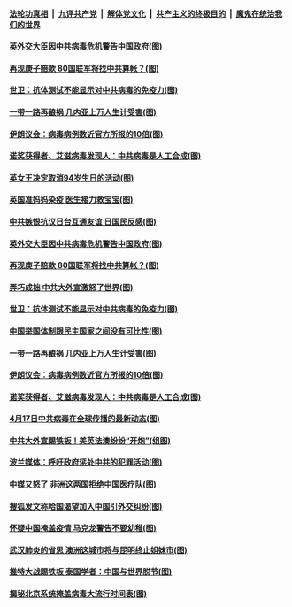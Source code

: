 

####  [法轮功真相](../../../../basic/blob/master/README.md?t=04190701) &nbsp;|&nbsp; [九评共产党](../../../../9ping.md/blob/master/README.md?t=04190701) &nbsp;|&nbsp; [解体党文化](../../../../jtdwh.md/blob/master/README.md?t=04190701)  &nbsp;|&nbsp; [共产主义的终极目的](../../../../gczydzjmd.md/blob/master/README.md?t=04190701) &nbsp;|&nbsp; [魔鬼在统治我们的世界](../../../../mgztzwmdsj.md/blob/master/README.md?t=04190701) 

#### [英外交大臣因中共病毒危机警告中国政府(图)](../pages/p9/930256.md?t=04190701) 

#### [再现庚子赔款 80国联军将找中共算帐？(图)](../pages/p9/930210.md?t=04190701) 

#### [世卫：抗体测试不能显示对中共病毒的免疫力(图)](../pages/p9/930200.md?t=04190701) 

#### [一带一路再酿祸 几内亚上万人生计受害(图)](../pages/p9/930164.md?t=04190701) 

#### [伊朗议会：病毒病例数近官方所报的10倍(图)](../pages/p9/930186.md?t=04190701) 

#### [诺奖获得者、艾滋病毒发现人：中共病毒是人工合成(图)](../pages/p9/930174.md?t=04190701) 

#### [英女王决定取消94岁生日的活动(图)](../pages/p9/930290.md?t=04190701) 

#### [英国准妈妈染疫 医生接力救宝宝(图)](../pages/p9/930263.md?t=04190701) 

#### [中共嫉恨抗议日台互通友谊 日国民反感(图)](../pages/p9/930259.md?t=04190701) 

#### [英外交大臣因中共病毒危机警告中国政府(图)](../pages/p9/930256.md?t=04190701) 

#### [再现庚子赔款 80国联军将找中共算帐？(图)](../pages/p9/930210.md?t=04190701) 

#### [弄巧成拙 中共大外宣激怒了世界(图)](../pages/p9/930146.md?t=04190701) 

#### [世卫：抗体测试不能显示对中共病毒的免疫力(图)](../pages/p9/930200.md?t=04190701) 

#### [中国举国体制跟民主国家之间没有可比性(图)](../pages/p9/930202.md?t=04190701) 

#### [一带一路再酿祸 几内亚上万人生计受害(图)](../pages/p9/930164.md?t=04190701) 

#### [伊朗议会：病毒病例数近官方所报的10倍(图)](../pages/p9/930186.md?t=04190701) 

#### [诺奖获得者、艾滋病毒发现人：中共病毒是人工合成(图)](../pages/p9/930174.md?t=04190701) 

#### [4月17日中共病毒在全球传播的最新动态(图)](../pages/p9/930172.md?t=04190701) 

#### [中共大外宣踢铁板！美英法澳纷纷“开炮”(组图)](../pages/p9/930140.md?t=04190701) 

#### [波兰媒体：呼吁政府惩处中共的犯罪活动(图)](../pages/p9/930137.md?t=04190701) 

#### [中媒又怒了 非洲这两国拒绝中国医疗队(图)](../pages/p9/930025.md?t=04190701) 

#### [搜狐发文称哈国渴望加入中国引外交纠纷(图)](../pages/p9/930085.md?t=04190701) 

#### [怀疑中国掩盖疫情 马克龙警告不要幼稚(图)](../pages/p9/930084.md?t=04190701) 

#### [武汉肺炎的省思 澳洲这城市将与昆明终止姐妹市(图)](../pages/p9/930021.md?t=04190701) 

#### [推特大战踢铁板 泰国学者：中国与世界脱节(图)](../pages/p9/930049.md?t=04190701) 

#### [揭秘北京系统掩盖病毒大流行时间表(图)](../pages/p9/930068.md?t=04190701) 

